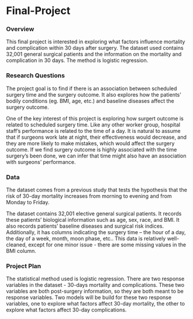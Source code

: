 # Final-Project

### Overview

This final project is interested in exploring what factors influence mortality and complication within 30 days after surgery. The dataset  used contains 32,001 general surgical patients and the information on the mortality and complication in 30 days. The method is logistic regression.

### Research Questions

The project goal is to find if there is an association between scheduled surgery time and the surgery outcome. It also explores how the patients’ bodily conditions (eg. BMI, age, etc.) and baseline diseases affect the surgery outcome. 

One of the key interest of this project is exploring how surgert outcome is related to scheduled surgery time. Like any other worker group, hospital staff’s performance is related to the time of a day. It is natural to assume that if surgeons work late at night, their effectiveness would decrease, and they are more likely to make mistakes, which would affect the surgery outcome. If we find surgery outcome is highly associated with the time surgery’s been done, we can infer that time might also have an association with surgeons’ performance.

### Data

The dataset comes from a previous study that tests the hypothesis that the risk of 30-day mortality increases from morning to evening and from Monday to Friday.

The dataset contains 32,001 elective general surgical patients. It records these patients’ biological information such as age, sex, race, and BMI. It also records patients’ baseline diseases and surgical risk indices. Additionally, it has columns indicating the surgery time – the hour of a day, the day of a week, month, moon phase, etc.. This data is relatively well-cleaned, except for one minor issue - there are some missing values in the BMI column.


### Project Plan

The statistical method used is logistic regression. There are two response variables in the dataset - 30-days mortality and complications. These two variables are both post-surgery information, so they are both meant to be response variables. Two models will be build for these two response variables, one to explore what factors affect 30-day mortality, the other to explore what factors affect 30-day complications. 


